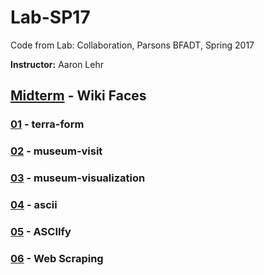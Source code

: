 # Lab-SP17

Code from Lab: Collaboration, Parsons BFADT, Spring 2017

**Instructor:** Aaron Lehr

## [Midterm](https://mbrav.github.io/archive/Lab-SP17/07/) - Wiki Faces

### [01](https://mbrav.github.io/archive/Lab-SP17/01/) - terra-form

### [02](https://mbrav.github.io/archive/Lab-SP17/02/) - museum-visit

### [03](https://mbrav.github.io/archive/Lab-SP17/03/) - museum-visualization

### [04](https://mbrav.github.io/archive/Lab-SP17/04/) - ascii

### [05](https://github.com/mbrav/asciify) - ASCIIfy

### [06](https://mbrav.github.io/archive/Lab-SP17/06/) - Web Scraping
